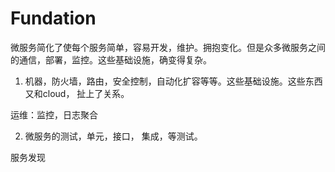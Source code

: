 # Fundation

微服务简化了使每个服务简单，容易开发，维护。拥抱变化。但是众多微服务之间的通信，部署，监控。这些基础设施，确变得复杂。


1. 机器，防火墙，路由，安全控制，自动化扩容等等。这些基础设施。这些东西又和cloud， 扯上了关系。

运维：监控，日志聚合

2. 微服务的测试，单元，接口， 集成，等测试。

服务发现